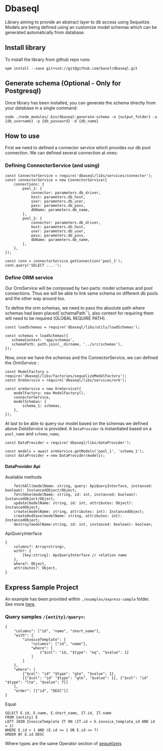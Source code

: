 # Dbaseql

Library aiming to provide an abstract layer to db access using 
Sequelize. Models are being defined using an customize model schemas
 which can be generated automatically from database.
  
  ## Install library
  To install the library from github repo runs:
```$xslt
npm install --save git+ssh://git@github.com/base7/dbaseql.git
```

  ## Generate schema (Optional - Only for Postgresql)
  
  Once library has been installed, you can generate the schema directly
  from your database in a single command:
  
```$xslt
node ./node_modules/.bin/dbaseql-generate-schema -o {output_folder} -u {db_username} -p {db_password} -d {db_name}
```

## How to use

First we need to defined a connector service which provides our db pool connection. We can defined several
connection at ones:

### Defining ConnectorService (and using)

```flow js
const ConnectorService = require('dbaseql/libs/services/connector');
const connectorService = new ConnectorService({
    connections: {
        pool_1: {
            connector: parameters.db_driver,
            host: parameters.db_host,
            user: parameters.db_user,
            pass: parameters.db_pass,
            dbName: parameters.db_name,
        },
        pool_2: {
            connector: parameters.db_driver,
            host: parameters.db_host,
            user: parameters.db_user,
            pass: parameters.db_pass,
            dbName: parameters.db_name,
        },
    },
});

const conn = connectorService.getConnection('pool_1');
conn.query('SELECT ....');
```

### Define ORM service

Our OrmService will be composed by two parts: model schemas and pool connections. Thus we will be able to
link same schema on different db pools and the other way around too.
 
 To define the orm schemas, we need to pass the absolute path where schemas had been placed(`schemaPath``), 
 also context for requiring them will need to be required (GLOBAL REQUIRE PATH).
 
 ```flow js
const loadSchemas = require('dbaseql/libs/utils/loadSchemas');

const schemas = loadSchemas({
    schemaContext: 'app/schemas',
    schemaPath: path.join(__dirname, '../src/schemas'),
});
```

Now, once we have the schemas and the ConnectorService, we can defined the *OrmService* :
```flow js
const ModelFactory = require('dbaseql/libs/factories/sequelizeModelFactory');
const OrmService = require('dbaseql/libs/services/orm');

const ormService = new OrmService({
    modelFactory: new ModelFactory(),
    connectorService,
    modelSchemas: {
        schema_1: schemas,
    },
});
```

At last to be able to query our model based on the schemas we defined above *DataService* is provided. 
A `DataProvider` is instantiated based on a `pool_name` and `schema_name`;  
```flow js
const DataProvider = require('dbaseql/libs/dataProvider');

const models = await ormService.getModels('pool_1', 'schema_1');
const dataProvider = new DataProvider(models);
```

#### DataProvider Api

Available methods
```
    fetchAll(modelName: string, query: ApiQueryInterface, instanced: boolean): InstancedObject/Object;
    fetchOne(modelName: string, id: int, instanced: boolean): InstancedObject/Object;
    update(modelName: string, id: int, attributes: Object): InstancedObject;
    create(modelName: string, attributes: int): InstancedObject;
    createAndSave(modelName: string, attributes: int): InstancedObject;
    destroy(modelName:string, id: int, instanced: boolean): boolean;
```

ApiQueryInterface
```
{
    columns?: Array<string>,
    with?: {
        [key:string]: ApiQueryInterface // relation name
    },
    where?: Object,
    attributes?: Object,
}
```


## Express Sample Project

An example has been provided within `./examples/express-sample` folder.
See more [here](./examples/express-sample/README.md).

### Query samples `/{entity}/query=`:

```
{
    "columns": ["id", "name", "short_name"],
    "with": {
        "invoiceTemplate": {
            "columns": ["id", "name"],
            "where": [
                {"$col": "id, "$type": "eq", "$value": 1}
            ]
        }
    },
    "where": [
        {"$col": "id" "$type": "gte", "$value": 1},
        [{"$col": "id" "$type": "gte", "$value": 1}, {"$col": "id" "$type": "lte", "$value": 7}]
    ],
    "order": [["id", "DESC"]]
}
```
Equal
```
SELECT E.id, E.name, E.short_name, IT.id, IT.name 
FROM {entity} E 
LEFT JOIN InvoiceTemplate IT ON (IT.id = E.invoice_template_id AND id = 1)
WHERE E.id > 1 AND (E.id >= 1 OR E.id <= 7)
ORDER BY E.id DESC
```
Where types are the same Operator section of [sequelizejs](http://docs.sequelizejs.com/manual/tutorial/querying.html)






























